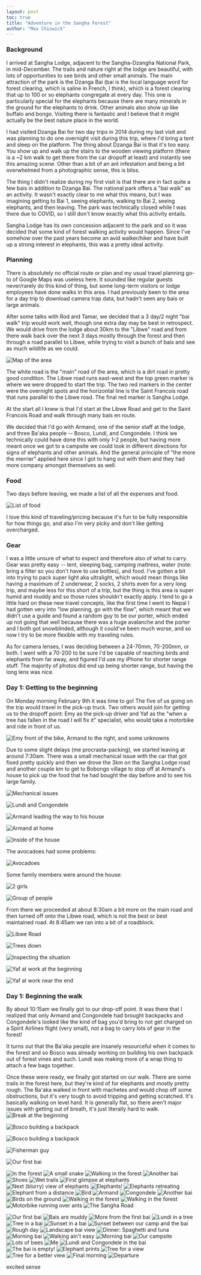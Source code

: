 ```yaml
---
layout: post
toc: true
title: "Adventure in the Sangha Forest"
author: "Max Chiswick"
---
```


### Background
I arrived at Sangha Lodge, adjacent to the Sangha-Dzangha National Park, in mid-December. The trails and nature right at the lodge are beautiful, with lots of opportunities to see birds and other small animals. The main attraction of the park is the Dzanga Bai (bai is the local language word for forest clearing, which is saline in French, I think), which is a forest clearing that up to 100 or so elephants congregate at every day. This one is particularly special for the elephants because there are many minerals in the ground for the elephants to drink. Other animals also show up like buffalo and bongo. Visiting there is fantastic and I believe that it might actually be the best nature place in the world. 

I had visited Dzanga Bai for two day trips in 2014 during my last visit and was planning to do one overnight visit during this trip, where I'd bring a tent and sleep on the platform. The thing about Dzanga Bai is that it's too easy. You show up and walk up the stairs to the wooden viewing platform (there is a ~2 km walk to get there from the car dropoff at least) and instantly see this amazing scene. Other than a bit of an ant infestation and being a bit overwhelmed from a photographic sense, this is bliss. 

The thing I didn't realize during my first visit is that there are in fact quite a few bais in addition to Dzanga Bai. The national park offers a "bai walk" as an activity. It wasn't exactly clear to me what this means, but I was imagining getting to Bai 1, seeing elephants, walking to Bai 2, seeing elephants, and then leaving. The park was technically closed while I was there due to COVID, so I still don't know exactly what this activity entails. 

Sangha Lodge has its own concession adjacent to the park and so it was decided that some kind of forest walking activity would happen. Since I've somehow over the past years become an avid walker/hiker and have built up a strong interest in elephants, this was a pretty ideal activity. 

### Planning 
There is absolutely no official route or plan and my usual travel planning go-to of Google Maps was useless here. It sounded like regular guests never/rarely do this kind of thing, but some long-term visitors or lodge employees have done walks in this area. I had previously been to the area for a day trip to download camera trap data, but hadn't seen any bais or large animals. 

After some talks with Rod and Tamar, we decided that a 3 day/2 night "bai walk" trip would work well, though one extra day may be best in retrospect. We would drive from the lodge about 30km to the "Libwe" road and from there walk back over the next 3 days mostly through the forest and then through a road parallel to Libwe, while trying to visit a bunch of bais and see as much wildlife as we could. 

![Map of the area](../assets/sanghaforest/map.jpg)

The white road is the "main" road of the area, which is a dirt road in pretty good condition. The Libwe road runs east-west and the top green marker is where we were dropped to start the trip. The two red markers in the center were the overnight spots and the horizontal line is the Saint Francois road that runs parallel to the Libwe road. The final red marker is Sangha Lodge. 

At the start all I knew is that I'd start at the Libwe Road and get to the Saint Francois Road and walk through many bais en route. 

We decided that I'd go with Armand, one of the senior staff at the lodge, and three Ba'aka people -- Bosco, Lundi, and Congondele. I think we technically could have done this with only 1-2 people, but having more meant once we got to a campsite we could look in different directions for signs of elephants and other animals. And the general principle of "the more the merrier" applied here since I got to hang out with them and they had more company amongst themselves as well. 

### Food
Two days before leaving, we made a list of all the expenses and food.

![List of food](../assets/sanghaforest/food.jpg)

I love this kind of traveling/pricing because it's fun to be fully responsible for how things go, and also I'm very picky and don't like getting overcharged. 

### Gear
I was a little unsure of what to expect and therefore also of what to carry. Gear was pretty easy -- tent, sleeping bag, camping mattress, water (note: bring a filter so you don't have to use bottles), and food. I've gotten a bit into trying to pack super light aka ultralight, which would mean things like having a maximum of 2 underwear, 2 socks, 2 shirts even for a very long trip, and maybe less for this short of a trip, but the thing is this area is super humid and muddy and so those rules shouldn't exactly apply. I tend to go a little hard on these new travel concepts, like the first time I went to Nepal I had gotten very into "low planning, go with the flow", which meant that we didn't use a guide and found a random guy to be our porter, which ended up not going that well because there was a huge avalanche and the porter and I both got snowblinded, although it could've been much worse, and so now I try to be more flexible with my traveling rules. 

As for camera lenses, I was deciding between a 24-70mm, 70-200mm, or both. I went with a 70-200 to be sure I'd be capable of reaching birds and elephants from far away, and figured I'd use my iPhone for shorter range stuff. The majority of photos did end up being shorter range, but having the long lens was nice. 

### Day 1: Getting to the beginning
On Monday morning February 9th it was time to go! The five of us going on the trip would travel in the pick-up truck. Two others would join for getting us to the dropoff point: Emy as the pick-up driver and Yaf as the "when a tree has fallen in the road I will fix it" specialist, who would take a motorbike and ride in front of us. 

![Emy front of the bike, Armand to the right, and some unknowns](../assets/sanghaforest/IMG_6315.jpeg)

Due to some slight delays (me procrasta-packing), we started leaving at around 7:30am. There was a small mechanical issue with the car that got fixed pretty quickly and then we drove the 3km on the Sangha Lodge road and another couple km to get to Bobongo village to stop off at Armand's house to pick up the food that he had bought the day before and to see his large family. 

![Mechanical issues](../assets/sanghaforest/IMG_6317.jpeg)

![Lundi and Congondele](../assets/sanghaforest/IMG_6318.jpeg)

![Armand leading the way to his house](../assets/sanghaforest/IMG_6319.jpeg)

![Armand at home](../assets/sanghaforest/DSC_6017.NEF.jpg)

![Inside of the house](../assets/sanghaforest/IMG_6322.jpeg)

The avocadoes had some problems: 

![Avocadoes](../assets/sanghaforest/IMG_6320.jpeg)

Some family members were around the house: 

![2 girls](../assets/sanghaforest/DSC_6020.NEF.jpg)

![Group of people](../assets/sanghaforest/DSC_6024.NEF.jpg)

From there we proceeded at about 8:30am a bit more on the main road and then turned off onto the Libwe road, which is not the best or best maintained road. At 8:45am we ran into a bit of a roadblock. 

![Libwe Road](../assets/sanghaforest/IMG_6323.jpeg)

![Trees down](../assets/sanghaforest/DSC_6028.NEF.jpg)

![Inspecting the situation](../assets/sanghaforest/IMG_6324.jpeg)

![Yaf at work at the beginning](../assets/sanghaforest/DSC_6034.NEF.jpg)

![Yaf at work near the end](../assets/sanghaforest/DSC_6053.NEF.jpg)

### Day 1: Beginning the walk
By about 10:15am we finally got to our drop-off point. It was there that I realized that only Armand and Congondele had brought backpacks and Congondele's looked like the kind of bag you'd bring to not get charged on a Spirit Airlines flight (very small), not a bag to carry lots of gear in the forest! 

It turns out that the Ba'aka people are insanely resourceful when it comes to the forest and so Bosco was already working on building his own backpack out of forest vines and such. Lundi was making more of a wrap thing to attach a few bags together. 

Once these were ready, we finally got started on our walk. There are some trails in the forest here, but they're kind of for elephants and mostly pretty rough. The Ba'aka walked in front with machetes and would chop off some obstructions, but it's very tough to avoid tripping and getting scratched. It's basically walking on level hard. It is generally flat, so there aren't major issues with getting out of breath, it's just literally hard to walk. 
![Break at the beginning](../assets/sanghaforest/IMG_6327.jpeg)

![Bosco building a backpack](../assets/sanghaforest/DSC_6058.NEF.jpg)

![Bosco building a backpack](../assets/sanghaforest/DSC_6062.NEF.jpg)

![Fisherman guy](../assets/sanghaforest/DSC_6063.NEF.jpg)

![Our first bai](../assets/sanghaforest/DSC_6067.NEF.jpg)

![In the forest](../assets/sanghaforest/DSC_6073.NEF.jpg)
![A small snake](../assets/sanghaforest/DSC_6074.NEF.jpg)
![Walking in the forest](../assets/sanghaforest/DSC_6075.NEF.jpg)
![Another bai](../assets/sanghaforest/DSC_6078.NEF.jpg)
![Shoes](../assets/sanghaforest/DSC_6082.NEF.jpg)
![Wet trails](../assets/sanghaforest/DSC_6083.NEF.jpg)
![First glimpse at elephants](../assets/sanghaforest/DSC_6088.NEF.jpg)
![Next (blurry) view of elephants](../assets/sanghaforest/DSC_6097.NEF.jpg)
![Elephants!](../assets/sanghaforest/DSC_6102.NEF.jpg)
![Elephants retreating](../assets/sanghaforest/DSC_6105.NEF.jpg)
![Elephant from a distance](../assets/sanghaforest/DSC_6118.NEF.jpg)
![Bird](../assets/sanghaforest/DSC_6126.NEF.jpg)
![Armand](../assets/sanghaforest/DSC_6128.NEF.jpg)
![Congondele](../assets/sanghaforest/DSC_6129.NEF.jpg)
![Another bai](../assets/sanghaforest/DSC_6130.NEF.jpg)
![Birds on the ground](../assets/sanghaforest/DSC_6131.NEF.jpg)
![Walking in the forest](../assets/sanghaforest/DSC_6133.NEF.jpg)
![Walking in the forest](../assets/sanghaforest/DSC_6138.NEF.jpg)
![Motorbike running over ants](../assets/sanghaforest/DSC_6139.NEF.jpg)
![The Sangha Road](../assets/sanghaforest/DSC_6146.NEF.jpg)



![Our first bai](../assets/sanghaforest/IMG_6334.jpeg)
![Bais are muddy](../assets/sanghaforest/IMG_6336.jpeg)
![More from the first bai](../assets/sanghaforest/IMG_6341.jpeg)
![Lundi in a tree](../assets/sanghaforest/IMG_6348.jpeg)
![Tree in a bai](../assets/sanghaforest/IMG_6355.jpeg)
![Sunset in a bai](../assets/sanghaforest/IMG_6357.jpeg)
![Sunset between our camp and the bai](../assets/sanghaforest/IMG_6358.jpeg)
![Rough day](../assets/sanghaforest/IMG_6359.jpeg)
![Landscape bai view](../assets/sanghaforest/IMG_6360.jpeg)
![Dinner: Spaghetti and tuna](../assets/sanghaforest/IMG_6362.jpeg)
![Morning bai](../assets/sanghaforest/IMG_6365.jpeg)
![Walking ain't easy](../assets/sanghaforest/IMG_6366.jpeg)
![Morning bai](../assets/sanghaforest/IMG_6367.jpeg)
![Our campsite](../assets/sanghaforest/IMG_6368.jpeg)
![Lots of bees](../assets/sanghaforest/IMG_6370.jpeg)
![Me](../assets/sanghaforest/IMG_6377.jpeg)
![Lundi and Congondele in the bai](../assets/sanghaforest/IMG_6378.jpeg)
![The bai is empty!](../assets/sanghaforest/IMG_6379.jpeg)
![Elephant prints](../assets/sanghaforest/IMG_6383.jpeg)
![Tree for a view](../assets/sanghaforest/IMG_6389.jpeg)
![Tree for a better view](../assets/sanghaforest/IMG_6392.jpeg)
![Final morning](../assets/sanghaforest/IMG_6395.jpeg)
![Departure](../assets/sanghaforest/IMG_6399.jpeg)

excited sense



